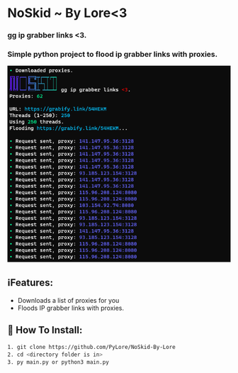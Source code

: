 # NoSkid ~ By Lore<3

### gg ip grabber links <3.

### Simple python project to flood ip grabber links with proxies.

![Screenshot](Screenshot.png)


## ℹ️Features:
* Downloads a list of proxies for you
* Floods IP grabber links with proxies.

## 🔌 How To Install:
```bash
1. git clone https://github.com/PyLore/NoSkid-By-Lore
2. cd <directory folder is in>
3. py main.py or python3 main.py
```
